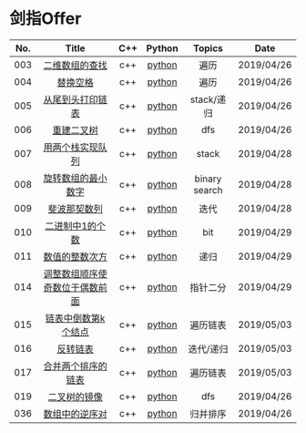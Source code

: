 剑指Offer
========

| No. | Title | C++ | Python | Topics | Date |
|:----:|:----------:| :----: | :------: | :--------: | :--------: |
|003|[二维数组的查找](https://www.nowcoder.com/ta/coding-interviews?page=1) | c++ | [python](./offer_solution/03二维数组的查找.py) | 遍历 | 2019/04/26 |
|004|[替换空格](https://www.nowcoder.com/ta/coding-interviews?page=1) | c++ | [python](./offer_solution/04替换空格.py) | 遍历 | 2019/04/26 |
|005|[从尾到头打印链表](https://www.nowcoder.com/ta/coding-interviews?page=1) | c++ | [python](./offer_solution/05从尾到头打印链表.py) | stack/递归 | 2019/04/26 |
|006|[重建二叉树](https://www.nowcoder.com/ta/coding-interviews?page=1) | c++ | [python](./offer_solution/06重建二叉树.py) | dfs | 2019/04/26 |
|007|[用两个栈实现队列](https://www.nowcoder.com/ta/coding-interviews?page=1) | c++ | [python](./offer_solution/07用两个栈实现队列.py) | stack | 2019/04/28 |
|008|[旋转数组的最小数字](https://www.nowcoder.com/ta/coding-interviews?page=1) | c++ | [python](./offer_solution/08旋转数组的最小数字.py) | binary search | 2019/04/28 |
|009|[斐波那契数列](https://www.nowcoder.com/ta/coding-interviews?page=1) | c++ | [python](./offer_solution/09斐波那契数列.py) | 迭代 | 2019/04/28 |
|010|[二进制中1的个数](https://www.nowcoder.com/ta/coding-interviews?page=1) | c++ | [python](./offer_solution/10二进制中1的个数.py) | bit | 2019/04/29 |
|011|[数值的整数次方](https://www.nowcoder.com/ta/coding-interviews?page=1) | c++ | [python](./offer_solution/11数值的整数次方.py) | 递归 | 2019/04/29 |
|014|[调整数组顺序使奇数位于偶数前面](https://www.nowcoder.com/ta/coding-interviews?page=1) | c++ | [python](./offer_solution/14调整数组顺序使奇数位于偶数前面.py) | 指针二分 | 2019/04/29 |
|015|[链表中倒数第k个结点](https://www.nowcoder.com/ta/coding-interviews?page=1) | c++ | [python](./offer_solution/15链表中倒数第k个结点.py) | 遍历链表 | 2019/05/03 |
|016|[反转链表](https://www.nowcoder.com/ta/coding-interviews?page=1) | c++ | [python](./offer_solution/16反转链表.py) | 迭代/递归 | 2019/05/03 |
|017|[合并两个排序的链表](https://www.nowcoder.com/ta/coding-interviews?page=1) | c++ | [python](./offer_solution/17合并两个排序的链表.py) | 遍历链表 | 2019/05/03 |
|019|[二叉树的镜像](https://www.nowcoder.com/ta/coding-interviews?page=1) | c++ | [python](./offer_solution/19二叉树的镜像.py) | dfs | 2019/04/26 |
|036|[数组中的逆序对](https://www.nowcoder.com/ta/coding-interviews?page=1) | c++ | [python](./offer_solution/36数组中的逆序对.py) | 归并排序 | 2019/04/26 |

